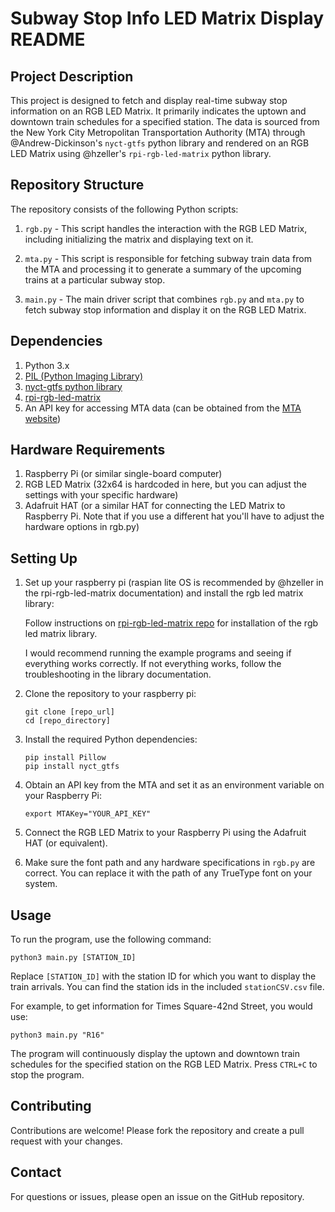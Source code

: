# Subway Stop Info LED Matrix Display README

## Project Description

This project is designed to fetch and display real-time subway stop information on an RGB LED Matrix. It primarily indicates the uptown and downtown train schedules for a specified station. The data is sourced from the New York City Metropolitan Transportation Authority (MTA) through @Andrew-Dickinson's `nyct-gtfs` python library and rendered on an RGB LED Matrix using @hzeller's `rpi-rgb-led-matrix` python library.

## Repository Structure

The repository consists of the following Python scripts:

1. `rgb.py` - This script handles the interaction with the RGB LED Matrix, including initializing the matrix and displaying text on it.

2. `mta.py` - This script is responsible for fetching subway train data from the MTA and processing it to generate a summary of the upcoming trains at a particular subway stop.

3. `main.py` - The main driver script that combines `rgb.py` and `mta.py` to fetch subway stop information and display it on the RGB LED Matrix.

## Dependencies

1. Python 3.x
2. [PIL (Python Imaging Library)](https://pillow.readthedocs.io/en/stable/)
3. [nyct-gtfs python library](https://github.com/Andrew-Dickinson/nyct-gtfs)
3. [rpi-rgb-led-matrix](https://github.com/hzeller/rpi-rgb-led-matrix)
4. An API key for accessing MTA data (can be obtained from the [MTA website](https://api.mta.info/))

## Hardware Requirements

1. Raspberry Pi (or similar single-board computer)
2. RGB LED Matrix (32x64 is hardcoded in here, but you can adjust the settings with your specific hardware)
3. Adafruit HAT (or a similar HAT for connecting the LED Matrix to Raspberry Pi. Note that if you use a different hat you'll have to adjust the hardware options in rgb.py)

## Setting Up
1. Set up your raspberry pi (raspian lite OS is recommended by @hzeller in the rpi-rgb-led-matrix documentation) and install the rgb led matrix library:

    Follow instructions on [rpi-rgb-led-matrix repo](https://github.com/hzeller/rpi-rgb-led-matrix) for installation of the rgb led matrix library.
    
    I would recommend running the example programs and seeing if everything works correctly. If not everything works, follow the troubleshooting in the library documentation.


2. Clone the repository to your raspberry pi:

    ```
    git clone [repo_url]
    cd [repo_directory]
    ```

3. Install the required Python dependencies:

    ```
    pip install Pillow
    pip install nyct_gtfs
    ```


4. Obtain an API key from the MTA and set it as an environment variable on your Raspberry Pi:

    ```
    export MTAKey="YOUR_API_KEY"
    ```

5. Connect the RGB LED Matrix to your Raspberry Pi using the Adafruit HAT (or equivalent).

6. Make sure the font path and any hardware specifications in `rgb.py` are correct. You can replace it with the path of any TrueType font on your system.

## Usage

To run the program, use the following command:


    python3 main.py [STATION_ID]
    
Replace `[STATION_ID]` with the station ID for which you want to display the train arrivals. You can find the station ids in the included `stationCSV.csv` file.

For example, to get information for Times Square-42nd Street, you would use:

    python3 main.py "R16"


The program will continuously display the uptown and downtown train schedules for the specified station on the RGB LED Matrix. Press `CTRL+C` to stop the program.

## Contributing

Contributions are welcome! Please fork the repository and create a pull request with your changes.


## Contact

For questions or issues, please open an issue on the GitHub repository.



